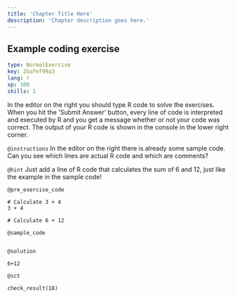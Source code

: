 ```yaml
---
title: 'Chapter Title Here'
description: 'Chapter description goes here.'
---
```


## Example coding exercise

```yaml
type: NormalExercise
key: 2bafef99a3
lang: r
xp: 100
skills: 1
```

In the editor on the right you should type R code to solve the exercises. When you hit the 'Submit Answer' button, every line of code is interpreted and executed by R and you get a message whether or not your code was correct. The output of your R code is shown in the console in the lower right corner.

`@instructions`
In the editor on the right there is already some sample code. Can you see which lines are actual R code and which are comments?

`@hint`
Just add a line of R code that calculates the sum of 6 and 12, just like the example in the sample code!

`@pre_exercise_code`
```{r}
# Calculate 3 + 4
3 + 4

# Calculate 6 + 12
```

`@sample_code`
```{r}

```

`@solution`
```{r}
6+12
```

`@sct`
```{r}
check_result(18)
```
